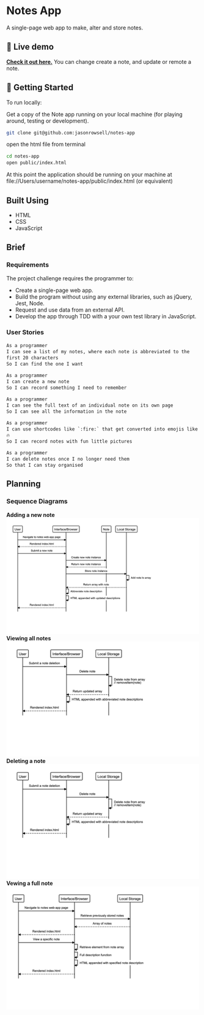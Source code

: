 # Notes App

A single-page web app to make, alter and store notes.

## 👀 Live demo

**[Check it out here.](#)** You can change create a note, and update or remote a note.

## 🏁 Getting Started

To run locally:

Get a copy of the Note app running on your local machine (for playing around, testing or development).

```sh
git clone git@github.com:jasonrowsell/notes-app
```

open the html file from terminal

```sh
cd notes-app
open public/index.html
```

At this point the application should be running on your machine at file://Users/username/notes-app/public/index.html (or equivalent)

## Built Using

- HTML
- CSS
- JavaScript

## Brief

### Requirements

The project challenge requires the programmer to:

- Create a single-page web app.
- Build the program without using any external libraries, such as jQuery, Jest, Node.
- Request and use data from an external API.
- Develop the app through TDD with a your own test library in JavaScript.

### User Stories

```
As a programmer
I can see a list of my notes, where each note is abbreviated to the first 20 characters
So I can find the one I want
```

```
As a programmer
I can create a new note
So I can record something I need to remember
```

```
As a programmer
I can see the full text of an individual note on its own page
So I can see all the information in the note
```

```
As a programmer
I can use shortcodes like `:fire:` that get converted into emojis like 🔥
So I can record notes with fun little pictures
```

```
As a programmer
I can delete notes once I no longer need them
So that I can stay organised
```

## Planning

### Sequence Diagrams

**Adding a new note**
![Adding a new note](./public/images/addingnote.png)
**Viewing all notes**
![Viewing all notes](./public/images/deletenote.png)
**Deleting a note**
![Deleting a note](./public/images/deletenote.png)
**Vewing a full note**
![Vewing a full note](./public/images/fulldescription.png)
